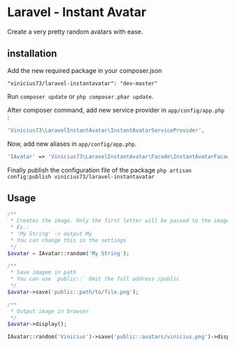 Laravel - Instant Avatar
========================

Create a very pretty random avatars with ease.

## installation

Add the new required package in your composer.json

```
"vinicius73/laravel-instantavatar": "dev-master"
```

Run `composer update` or `php composer.phar update`.

After composer command, add new service provider in `app/config/app.php` :

```php
'Vinicius73\LaravelInstantAvatar\InstantAvatarServiceProvider',
```

Now, add new aliases in `app/config/app.php`.

```php
'IAvatar' => 'Vinicius73\LaravelInstantAvatar\Facade\InstantAvatarFacade',
```

Finally publish the configuration file of the package `php artisan config:publish vinicius73/laravel-instantavatar`

## Usage

```php
/**
 * Creates the image. Only the first letter will be passed to the image.
 * Ex.:
 * 'My String' -> output My
 * You can change this in the settings
 */
$avatar = IAvatar::random('My String');

/**
 * Save imagem in path
 * You can use `public::` Omit the full address /public
 */
$avatar->save('public::path/to/file.png');

/**
 * Output image in browser
 */
$avatar->display();
```
```php
IAvatar::random('Vinicius')->save('public::avatars/vinicius.png')->display();
```